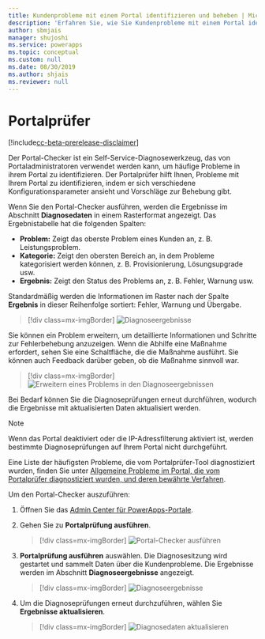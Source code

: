 ```yaml
---
title: Kundenprobleme mit einem Portal identifizieren und beheben | MicrosoftDocs
description: 'Erfahren Sie, wie Sie Kundenprobleme mit einem Portal identifizieren und beheben können.'
author: sbmjais
manager: shujoshi
ms.service: powerapps
ms.topic: conceptual
ms.custom: null
ms.date: 08/30/2019
ms.author: shjais
ms.reviewer: null
---
```


# <a name="portal-checker"></a>Portalprüfer

[!include[cc-beta-prerelease-disclaimer](../../../includes/cc-beta-prerelease-disclaimer.md)]

Der Portal-Checker ist ein Self-Service-Diagnosewerkzeug, das von Portaladministratoren verwendet werden kann, um häufige Probleme in ihrem Portal zu identifizieren. Der Portalprüfer hilft Ihnen, Probleme mit Ihrem Portal zu identifizieren, indem er sich verschiedene Konfigurationsparameter ansieht und Vorschläge zur Behebung gibt.

Wenn Sie den Portal-Checker ausführen, werden die Ergebnisse im Abschnitt **Diagnosedaten** in einem Rasterformat angezeigt. Das Ergebnistabelle hat die folgenden Spalten:

- **Problem:** Zeigt das oberste Problem eines Kunden an, z. B. Leistungsproblem.
- **Kategorie:** Zeigt den obersten Bereich an, in dem Probleme kategorisiert werden können, z. B. Provisionierung, Lösungsupgrade usw.
- **Ergebnis:** Zeigt den Status des Problems an, z. B. Fehler, Warnung usw.

Standardmäßig werden die Informationen im Raster nach der Spalte **Ergebnis** in dieser Reihenfolge sortiert: Fehler, Warnung und Übergabe.

> [!div class=mx-imgBorder]
> ![Diagnoseergebnisse](../media/diagnostic-results.png "Diagnoseergebnisse")

Sie können ein Problem erweitern, um detaillierte Informationen und Schritte zur Fehlerbehebung anzuzeigen. Wenn die Abhilfe eine Maßnahme erfordert, sehen Sie eine Schaltfläche, die die Maßnahme ausführt. Sie können auch Feedback darüber geben, ob die Maßnahme sinnvoll war.

> [!div class=mx-imgBorder]
> ![Erweitern eines Problems in den Diagnoseergebnissen](../media/diagnostic-results-issue-expand.png "Erweitern eines Problems in den Diagnoseergebnissen")

Bei Bedarf können Sie die Diagnoseprüfungen erneut durchführen, wodurch die Ergebnisse mit aktualisierten Daten aktualisiert werden.

> [!NOTE]
> Wenn das Portal deaktiviert oder die IP-Adressfilterung aktiviert ist, werden bestimmte Diagnoseprüfungen auf Ihrem Portal nicht durchgeführt.

Eine Liste der häufigsten Probleme, die vom Portalprüfer-Tool diagnostiziert wurden, finden Sie unter [Allgemeine Probleme im Portal, die vom Portalprüfer diagnostiziert wurden, und deren bewährte Verfahren](https://docs.microsoft.com/en-us/dynamics365/customer-engagement/portals/portal-faq).

Um den Portal-Checker auszuführen:

1.  Öffnen Sie das [Admin Center für PowerApps-Portale](admin-overview.md).

2.  Gehen Sie zu **Portalprüfung ausführen**.

    > [!div class=mx-imgBorder]
    > ![Portal-Checker ausführen](../media/run-diagnostics.png "Portal-Checker ausführen")

3.  **Portalprüfung ausführen** auswählen. Die Diagnosesitzung wird gestartet und sammelt Daten über die Kundenprobleme. Die Ergebnisse werden im Abschnitt **Diagnoseergebnisse** angezeigt.

    > [!div class=mx-imgBorder]
    > ![Diagnoseergebnisse](../media/diagnostic-results.png "Diagnoseergebnisse")

4.  Um die Diagnoseprüfungen erneut durchzuführen, wählen Sie **Ergebnisse aktualisieren**.

    > [!div class=mx-imgBorder]
    > ![Diagnosedaten aktualisieren](../media/diagnostic-results-refresh.png "Diagnosedaten aktualisieren")
